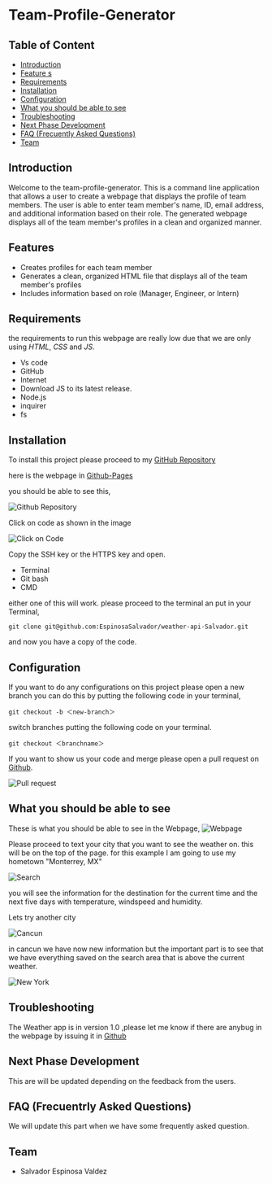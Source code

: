 # Team-Profile-Generator

## Table of Content

* [Introduction](#introduction)
* [Feature s](#features)
* [Requirements](#requirements)
* [Installation](#installation)
* [Configuration](#configuration)
* [What you should be able to see](#what-you-should-be-able-to-see)
* [Troubleshooting](#troubleshooting)
* [Next Phase Development](#next-phase-development)
* [FAQ (Frecuently Asked Questions)](#faq-frecuentrly-asked-questions)
* [Team](#team)

## Introduction

Welcome to the team-profile-generator. This is a command line application that allows a user to create a webpage that displays the profile of team members. The user is able to enter team member's name, ID, email address, and additional information based on their role. The generated webpage displays all of the team member's profiles in a clean and organized manner.

## Features

* Creates profiles for each team member
* Generates a clean, organized HTML file that displays all of the team member's profiles
* Includes information based on role (Manager, Engineer, or Intern)

## Requirements

the requirements to run this webpage are really low due that we are only using *HTML*, *CSS* and *JS*.

* Vs code
* GitHub
* Internet
* Download JS to its latest release.
* Node.js
* inquirer
* fs

## Installation

To install this project please proceed to my [GitHub Repository](https://github.com/EspinosaSalvador/weather-api-Salvador)

here is the webpage in [Github-Pages](https://espinosasalvador.github.io/weather-api-Salvador/)

you should be able to see this,

![Github Repository](./assets/img/githubRepository.png)

Click on code as shown in the image

![Click on Code](./assets/img/sshkey.png)

Copy the SSH key or the HTTPS key and open.

* Terminal
* Git bash
* CMD

either one of this will work. please proceed to the terminal an put in your Terminal,

```
git clone git@github.com:EspinosaSalvador/weather-api-Salvador.git
```

and now you have a copy of the code.

## Configuration

If you want to do any configurations on this project please open a new branch you can do this by putting the following code in your terminal,

```
git checkout -b ＜new-branch＞
```

switch branches putting the following code on your terminal.

```
git checkout ＜branchname＞
```

If you want to show us your code and merge please open a pull request on [Github](https://github.com/EspinosaSalvador/weather-api-Salvador/pulls).

![Pull request](./assets/img/pullrequest.png)

## What you should be able to see

These is what you should be able to see in the Webpage,
![Webpage](./assets/img/entering%20the%20page.png)

Please proceed to text your city that you want to see the weather on. this will be on the top of the page. for this example I am going to use my hometown "Monterrey, MX"

![Search](./assets/img/Monterrey.png)

you will see the information for the destination for the current time and the next five days with temperature, windspeed and humidity.

Lets try another city

![Cancun](./assets/img/Cancun.png)

in cancun we have now new information but the important part is to see that we have everything saved on the search area that is above the current weather.

![New York](./assets/img/new%20York.png)

## Troubleshooting

The Weather app is in version 1.0 ,please let me know if there are anybug in the webpage by issuing it in [Github](https://github.com/EspinosaSalvador/weather-api-Salvador/issues)

## Next Phase Development

This are will be updated depending on the feedback from the users.

## FAQ (Frecuentrly Asked Questions)

We will update this part when we have some frequently asked question.

## Team

* Salvador Espinosa Valdez
